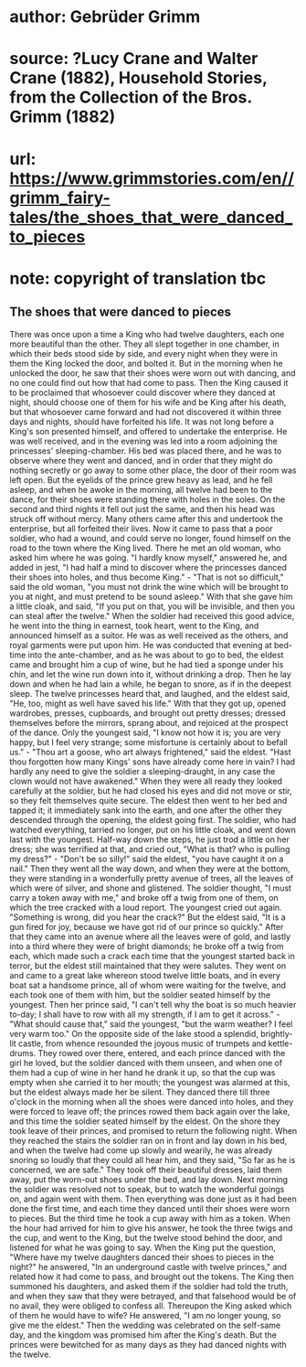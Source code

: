 # author: Gebrüder Grimm
# source: ?Lucy Crane and Walter Crane (1882), Household Stories, from the Collection of the Bros. Grimm (1882)
# url: https://www.grimmstories.com/en//grimm_fairy-tales/the_shoes_that_were_danced_to_pieces
# note: copyright of translation tbc

## The shoes that were danced to pieces 

There was once upon a time a King who had twelve daughters, each one
more beautiful than the other. They all slept together in one chamber,
in which their beds stood side by side, and every night when they were
in them the King locked the door, and bolted it. But in the morning when
he unlocked the door, he saw that their shoes were worn out with
dancing, and no one could find out how that had come to pass. Then the
King caused it to be proclaimed that whosoever could discover where they
danced at night, should choose one of them for his wife and be King
after his death, but that whosoever came forward and had not discovered
it within three days and nights, should have forfeited his life. It was
not long before a King's son presented himself, and offered to
undertake the enterprise. He was well received, and in the evening was
led into a room adjoining the princesses' sleeping-chamber. His bed was
placed there, and he was to observe where they went and danced, and in
order that they might do nothing secretly or go away to some other
place, the door of their room was left open.
But the eyelids of the prince grew heavy as lead, and he fell asleep,
and when he awoke in the morning, all twelve had been to the dance, for
their shoes were standing there with holes in the soles. On the second
and third nights it fell out just the same, and then his head was struck
off without mercy. Many others came after this and undertook the
enterprise, but all forfeited their lives. Now it came to pass that a
poor soldier, who had a wound, and could serve no longer, found himself
on the road to the town where the King lived. There he met an old woman,
who asked him where he was going. "I hardly know myself," answered he,
and added in jest, "I had half a mind to discover where the princesses
danced their shoes into holes, and thus become King." - "That is not
so difficult," said the old woman, "you must not drink the wine which
will be brought to you at night, and must pretend to be sound asleep."
With that she gave him a little cloak, and said, "If you put on that,
you will be invisible, and then you can steal after the twelve." When
the soldier had received this good advice, he went into the thing in
earnest, took heart, went to the King, and announced himself as a
suitor. He was as well received as the others, and royal garments were
put upon him. He was conducted that evening at bed-time into the
ante-chamber, and as he was about to go to bed, the eldest came and
brought him a cup of wine, but he had tied a sponge under his chin, and
let the wine run down into it, without drinking a drop. Then he lay down
and when he had lain a while, he began to snore, as if in the deepest
sleep. The twelve princesses heard that, and laughed, and the eldest
said, "He, too, might as well have saved his life." With that they got
up, opened wardrobes, presses, cupboards, and brought out pretty
dresses; dressed themselves before the mirrors, sprang about, and
rejoiced at the prospect of the dance. Only the youngest said, "I know
not how it is; you are very happy, but I feel very strange; some
misfortune is certainly about to befall us." - "Thou art a goose, who
art always frightened," said the eldest. "Hast thou forgotten how many
Kings' sons have already come here in vain? I had hardly any need to
give the soldier a sleeping-draught, in any case the clown would not
have awakened." When they were all ready they looked carefully at the
soldier, but he had closed his eyes and did not move or stir, so they
felt themselves quite secure. The eldest then went to her bed and tapped
it; it immediately sank into the earth, and one after the other they
descended through the opening, the eldest going first. The soldier, who
had watched everything, tarried no longer, put on his little cloak, and
went down last with the youngest. Half-way down the steps, he just trod
a little on her dress; she was terrified at that, and cried out, "What
is that? who is pulling my dress?" - "Don't be so silly!" said the
eldest, "you have caught it on a nail." Then they went all the way
down, and when they were at the bottom, they were standing in a
wonderfully pretty avenue of trees, all the leaves of which were of
silver, and shone and glistened. The soldier thought, "I must carry a
token away with me," and broke off a twig from one of them, on which
the tree cracked with a loud report. The youngest cried out again.
"Something is wrong, did you hear the crack?" But the eldest said,
"It is a gun fired for joy, because we have got rid of our prince so
quickly." After that they came into an avenue where all the leaves were
of gold, and lastly into a third where they were of bright diamonds; he
broke off a twig from each, which made such a crack each time that the
youngest started back in terror, but the eldest still maintained that
they were salutes. They went on and came to a great lake whereon stood
twelve little boats, and in every boat sat a handsome prince, all of
whom were waiting for the twelve, and each took one of them with him,
but the soldier seated himself by the youngest. Then her prince said,
"I can't tell why the boat is so much heavier to-day; I shall have to
row with all my strength, if I am to get it across." - "What should
cause that," said the youngest, "but the warm weather? I feel very
warm too." On the opposite side of the lake stood a splendid,
brightly-lit castle, from whence resounded the joyous music of trumpets
and kettle-drums. They rowed over there, entered, and each prince danced
with the girl he loved, but the soldier danced with them unseen, and
when one of them had a cup of wine in her hand he drank it up, so that
the cup was empty when she carried it to her mouth; the youngest was
alarmed at this, but the eldest always made her be silent. They danced
there till three o'clock in the morning when all the shoes were danced
into holes, and they were forced to leave off; the princes rowed them
back again over the lake, and this time the soldier seated himself by
the eldest. On the shore they took leave of their princes, and promised
to return the following night. When they reached the stairs the soldier
ran on in front and lay down in his bed, and when the twelve had come up
slowly and wearily, he was already snoring so loudly that they could all
hear him, and they said, "So far as he is concerned, we are safe."
They took off their beautiful dresses, laid them away, put the worn-out
shoes under the bed, and lay down. Next morning the soldier was resolved
not to speak, but to watch the wonderful goings on, and again went with
them. Then everything was done just as it had been done the first time,
and each time they danced until their shoes were worn to pieces. But the
third time he took a cup away with him as a token. When the hour had
arrived for him to give his answer, he took the three twigs and the cup,
and went to the King, but the twelve stood behind the door, and listened
for what he was going to say. When the King put the question, "Where
have my twelve daughters danced their shoes to pieces in the night?" he
answered, "In an underground castle with twelve princes," and related
how it had come to pass, and brought out the tokens. The King then
summoned his daughters, and asked them if the soldier had told the
truth, and when they saw that they were betrayed, and that falsehood
would be of no avail, they were obliged to confess all. Thereupon the
King asked which of them he would have to wife? He answered, "I am no
longer young, so give me the eldest." Then the wedding was celebrated
on the self-same day, and the kingdom was promised him after the King's
death. But the princes were bewitched for as many days as they had
danced nights with the twelve.

